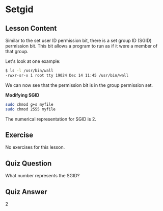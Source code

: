 # Setgid

## Lesson Content

Similar to the set user ID permission bit, there is a set group ID (SGID) permission bit. This bit allows a program to run as if it were a member of that group.

Let's look at one example:

```bash
$ ls -l /usr/bin/wall
-rwxr-sr-x 1 root tty 19024 Dec 14 11:45 /usr/bin/wall
```

We can now see that the permission bit is in the group permission set.

**Modifying SGID**

```bash
sudo chmod g+s myfile
sudo chmod 2555 myfile
```

The numerical representation for SGID is 2.

## Exercise

No exercises for this lesson.

## Quiz Question

What number represents the SGID?

## Quiz Answer

2
